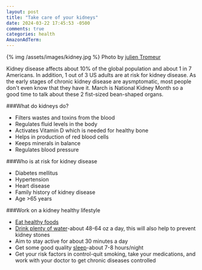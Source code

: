 ```yaml
---
layout: post
title: "Take care of your kidneys"
date: 2024-03-22 17:45:53 -0500
comments: true
categories: health
AmazonAdTerm:
---
```

{% img /assets/images/kidney.jpg %}
Photo by <a href="https://unsplash.com/@julientromeur?utm_content=creditCopyText&utm_medium=referral&utm_source=unsplash">julien Tromeur</a>

Kidney disease affects about 10% of the global population and about 1 in 7 Americans. In addition, 1 out of 3 US adults are at risk for kidney disease. As the early stages of chronic kidney disease are aysmptomatic, most people don't even know that they have it. March is National Kidney Month so a good time to talk about these 2 fist-sized bean-shaped organs.

###What do kidneys do?
- Filters wastes and toxins from the blood
- Regulates fluid levels in the body
- Activates Vitamin D which is needed for healthy bone
- Helps in production of red blood cells
- Keeps minerals in balance
- Regulates blood pressure

###Who is at risk for kidney disease
- Diabetes mellitus
- Hypertension
- Heart disease
- Family history of kidney disease
- Age >65 years

###Work on a kidney healthy lifestyle
- [Eat healthy foods](https://geridoc.net/blog/2023/03/13/practice-intentional-eating/)
- [Drink plenty of water](https://geridoc.net/blog/2021/06/26/staying-hydrated-in-the-summer/)-about 48-64 oz a day, this will also help to prevent kidney stones
- Aim to stay active for about 30 minutes a day
- Get some good quality [sleep](https://geridoc.net/blog/2023/03/05/tips-to-get-better-sleep/)-about 7-8 hours/night
- Get your risk factors in control-quit smoking, take your medications, and work with your doctor to get chronic diseases controlled
